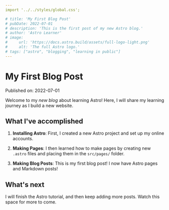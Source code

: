```yaml
---
import '../../styles/global.css';

# title: 'My First Blog Post'
# pubDate: 2022-07-01
# description: 'This is the first post of my new Astro blog.'
# author: 'Astro Learner'
# image:
#     url: 'https://docs.astro.build/assets/full-logo-light.png' 
#     alt: 'The full Astro logo.'
# tags: ["astro", "blogging", "learning in public"]
---
```

# My First Blog Post

Published on: 2022-07-01

Welcome to my _new blog_ about learning Astro! Here, I will share my learning journey as I build a new website.

## What I've accomplished

1. **Installing Astro**: First, I created a new Astro project and set up my online accounts.

2. **Making Pages**: I then learned how to make pages by creating new `.astro` files and placing them in the `src/pages/` folder.

3. **Making Blog Posts**: This is my first blog post! I now have Astro pages and Markdown posts!

## What's next

I will finish the Astro tutorial, and then keep adding more posts. Watch this space for more to come.